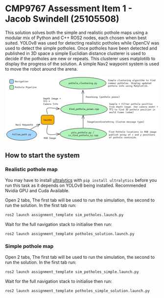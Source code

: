 # CMP9767 Assessment Item 1 - Jacob Swindell (25105508)

This solution solves both the simple and realistic pothole maps using a modular mix of Python and C++ ROS2 nodes, each chosen when best suited. YOLOv8 was used for detecting realistic potholes while OpenCV was used to detect the simple potholes. Once potholes have been detected and published in 3D space a simple Euclidian distance clusterer is used to decide if the potholes are new or repeats. This clusterer uses matplotilb to display the progress of the solution. A simple Nav2 waypoint system is used to move the robot around the arena.

![Solution Diagram](robot_programming_solution_diagram.png)

## How to start the system

### Realistic pothole map

You may have to install [ultralytics](https://pypi.org/project/ultralytics/) with `pip install ultralytics` before you run this task as it depends on YOLOv8 being installed. Recommended Nvidia GPU and Cuda Available.

Open 2 tabs, The first tab will be used to run the simulation, the second to run the solution. In the first tab run:

```bash
ros2 launch assignment_template sim_potholes.launch.py
```

Wait for the full navigation stack to initialise then run:

```bash
ros2 launch assignment_template potholes_solution.launch.py
```

### Simple pothole map

Open 2 tabs, The first tab will be used to run the simulation, the second to run the solution. In the first tab run:

```bash
ros2 launch assignment_template sim_potholes_simple.launch.py
```

Wait for the full navigation stack to initialise then run:

```bash
ros2 launch assignment_template potholes_simple_solution.launch.py
```